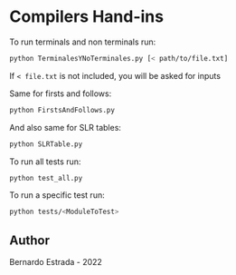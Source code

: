 # Compilers Hand-ins

To run terminals and non terminals run:

```bash
python TerminalesYNoTerminales.py [< path/to/file.txt]
```

If `< file.txt` is not included, you will be asked for inputs

Same for firsts and follows:

```bash
python FirstsAndFollows.py
```

And also same for SLR tables:

```bash
python SLRTable.py
```

To run all tests run:

```bash
python test_all.py
```

To run a specific test run:

```bash
python tests/<ModuleToTest>
```

## Author

Bernardo Estrada - 2022
